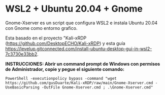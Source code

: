 # WSL2 + Ubuntu 20.04 + Gnome

Gnome-Xserver es un script que configura WSL2 e instala Ubuntu 20.04 con Gnome como entorno grafico.

Esta basado en el proyecto "Kali-xRDP (https://github.com/DesktopECHO/Kali-xRDP) y esta guía https://levelup.gitconnected.com/install-ubuntu-desktop-gui-in-wsl2-7c3730e33bb2.


**INSTRUCCIONES:  Abrir un command prompt de Windows con permisos de Administrador, copie y pegue el siguiente comando:**

    PowerShell -executionpolicy bypass -command "wget https://github.com/gusDuarte/Kali-xRDP/raw/main/Gnome-Xserver.cmd -UseBasicParsing -OutFile Gnome-Xserver.cmd ; .\Gnome-Xserver.cmd"
